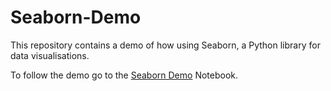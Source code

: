 # Seaborn-Demo
This repository contains a demo of how using Seaborn, a Python library for data visualisations.

To follow the demo go to the [Seaborn Demo](https://github.com/lgoded345/Seaborn-Demo/blob/master/Seaborn%20DEMO.ipynb) Notebook.
